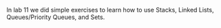 In lab 11 we did simple exercises to learn how to use Stacks, Linked Lists, Queues/Priority Queues, and Sets.
